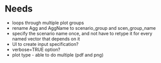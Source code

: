 # Needs

- loops through multiple plot groups
- rename Agg and AggName to scenario_group and scen_group_name
- specify the scenario name once, and not have to retype it for every named vector that depends on it
- UI to create input specification?
- verbose=TRUE option?
- plot type - able to do multiple (pdf and png)